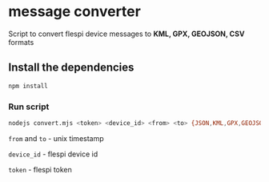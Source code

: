 # message converter

Script to convert flespi device messages to **KML, GPX, GEOJSON, CSV** formats

## Install the dependencies
```bash
npm install
```

### Run script
```bash
nodejs convert.mjs <token> <device_id> <from> <to> {JSON,KML,GPX,GEOJSON,CSV}
```

`from` and `to` - unix timestamp

`device_id` - flespi device id

`token` - flespi token

